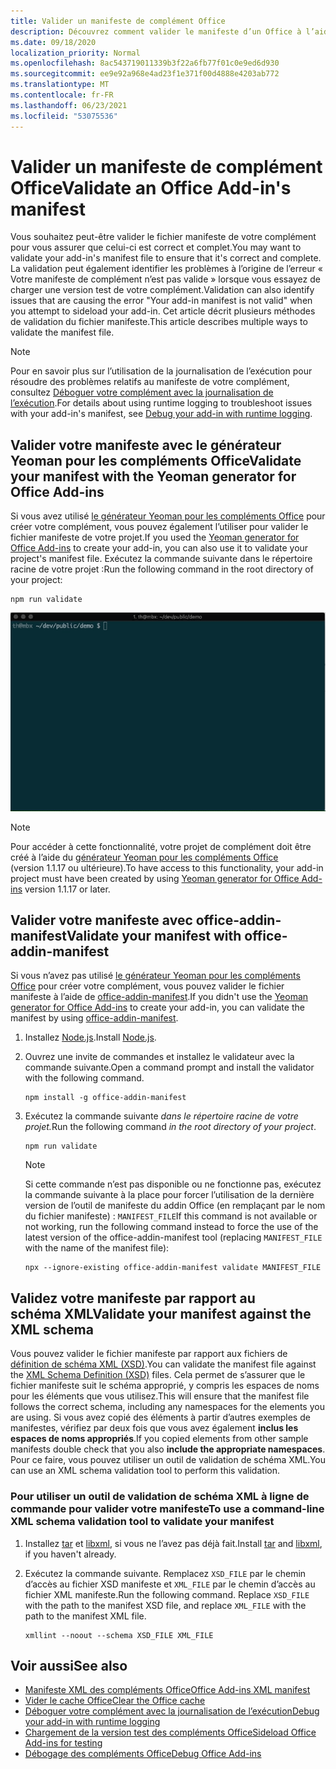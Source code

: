 ```yaml
---
title: Valider un manifeste de complément Office
description: Découvrez comment valider le manifeste d’un Office à l’aide du schéma XML et d’autres outils.
ms.date: 09/18/2020
localization_priority: Normal
ms.openlocfilehash: 8ac543719011339b3f22a6fb77f01c0e9ed6d930
ms.sourcegitcommit: ee9e92a968e4ad23f1e371f00d4888e4203ab772
ms.translationtype: MT
ms.contentlocale: fr-FR
ms.lasthandoff: 06/23/2021
ms.locfileid: "53075536"
---
```

# <a name="validate-an-office-add-ins-manifest"></a><span data-ttu-id="e3159-103">Valider un manifeste de complément Office</span><span class="sxs-lookup"><span data-stu-id="e3159-103">Validate an Office Add-in's manifest</span></span>

<span data-ttu-id="e3159-104">Vous souhaitez peut-être valider le fichier manifeste de votre complément pour vous assurer que celui-ci est correct et complet.</span><span class="sxs-lookup"><span data-stu-id="e3159-104">You may want to validate your add-in's manifest file to ensure that it's correct and complete.</span></span> <span data-ttu-id="e3159-105">La validation peut également identifier les problèmes à l’origine de l’erreur « Votre manifeste de complément n’est pas valide » lorsque vous essayez de charger une version test de votre complément.</span><span class="sxs-lookup"><span data-stu-id="e3159-105">Validation can also identify issues that are causing the error "Your add-in manifest is not valid" when you attempt to sideload your add-in.</span></span> <span data-ttu-id="e3159-106">Cet article décrit plusieurs méthodes de validation du fichier manifeste.</span><span class="sxs-lookup"><span data-stu-id="e3159-106">This article describes multiple ways to validate the manifest file.</span></span>

> [!NOTE]
> <span data-ttu-id="e3159-107">Pour en savoir plus sur l’utilisation de la journalisation de l’exécution pour résoudre des problèmes relatifs au manifeste de votre complément, consultez [Déboguer votre complément avec la journalisation de l’exécution](runtime-logging.md).</span><span class="sxs-lookup"><span data-stu-id="e3159-107">For details about using runtime logging to troubleshoot issues with your add-in's manifest, see [Debug your add-in with runtime logging](runtime-logging.md).</span></span>

## <a name="validate-your-manifest-with-the-yeoman-generator-for-office-add-ins"></a><span data-ttu-id="e3159-108">Valider votre manifeste avec le générateur Yeoman pour les compléments Office</span><span class="sxs-lookup"><span data-stu-id="e3159-108">Validate your manifest with the Yeoman generator for Office Add-ins</span></span>

<span data-ttu-id="e3159-109">Si vous avez utilisé [le générateur Yeoman pour les compléments Office](https://www.npmjs.com/package/generator-office) pour créer votre complément, vous pouvez également l’utiliser pour valider le fichier manifeste de votre projet.</span><span class="sxs-lookup"><span data-stu-id="e3159-109">If you used the [Yeoman generator for Office Add-ins](https://www.npmjs.com/package/generator-office) to create your add-in, you can also use it to validate your project's manifest file.</span></span> <span data-ttu-id="e3159-110">Exécutez la commande suivante dans le répertoire racine de votre projet :</span><span class="sxs-lookup"><span data-stu-id="e3159-110">Run the following command in the root directory of your project:</span></span>

```command&nbsp;line
npm run validate
```

![Image GIF animée qui montre le validateur Office Yo exécuté sur la ligne de commande et générant des résultats qui indiquent validation transmise.](../images/yo-office-validator.gif)

> [!NOTE]
> <span data-ttu-id="e3159-112">Pour accéder à cette fonctionnalité, votre projet de complément doit être créé à l’aide du [générateur Yeoman pour les compléments Office](https://www.npmjs.com/package/generator-office) (version 1.1.17 ou ultérieure).</span><span class="sxs-lookup"><span data-stu-id="e3159-112">To have access to this functionality, your add-in project must have been created by using [Yeoman generator for Office Add-ins](https://www.npmjs.com/package/generator-office) version 1.1.17 or later.</span></span>

## <a name="validate-your-manifest-with-office-addin-manifest"></a><span data-ttu-id="e3159-113">Valider votre manifeste avec office-addin-manifest</span><span class="sxs-lookup"><span data-stu-id="e3159-113">Validate your manifest with office-addin-manifest</span></span>

<span data-ttu-id="e3159-114">Si vous n’avez pas utilisé [le générateur Yeoman pour les compléments Office](https://www.npmjs.com/package/generator-office) pour créer votre complément, vous pouvez valider le fichier manifeste à l’aide de [office-addin-manifest](https://www.npmjs.com/package/office-addin-manifest).</span><span class="sxs-lookup"><span data-stu-id="e3159-114">If you didn't use the [Yeoman generator for Office Add-ins](https://www.npmjs.com/package/generator-office) to create your add-in, you can validate the manifest by using [office-addin-manifest](https://www.npmjs.com/package/office-addin-manifest).</span></span>

1. <span data-ttu-id="e3159-115">Installez [Node.js](https://nodejs.org/download/).</span><span class="sxs-lookup"><span data-stu-id="e3159-115">Install [Node.js](https://nodejs.org/download/).</span></span>

2. <span data-ttu-id="e3159-116">Ouvrez une invite de commandes et installez le validateur avec la commande suivante.</span><span class="sxs-lookup"><span data-stu-id="e3159-116">Open a command prompt and install the validator with the following command.</span></span>

    ```command&nbsp;line
    npm install -g office-addin-manifest
    ```

3. <span data-ttu-id="e3159-117">Exécutez la commande suivante *dans le répertoire racine de votre projet.*</span><span class="sxs-lookup"><span data-stu-id="e3159-117">Run the following command *in the root directory of your project*.</span></span>

    ```command&nbsp;line
    npm run validate
    ```

    > [!NOTE]
    > <span data-ttu-id="e3159-118">Si cette commande n’est pas disponible ou ne fonctionne pas, exécutez la commande suivante à la place pour forcer l’utilisation de la dernière version de l’outil de manifeste du addin Office (en remplaçant par le nom du fichier manifeste) : `MANIFEST_FILE`</span><span class="sxs-lookup"><span data-stu-id="e3159-118">If this command is not available or not working, run the following command instead to force the use of the latest version of the office-addin-manifest tool (replacing `MANIFEST_FILE` with the name of the manifest file):</span></span>
    >
    > ```command&nbsp;line
    > npx --ignore-existing office-addin-manifest validate MANIFEST_FILE
    > ```

## <a name="validate-your-manifest-against-the-xml-schema"></a><span data-ttu-id="e3159-119">Validez votre manifeste par rapport au schéma XML</span><span class="sxs-lookup"><span data-stu-id="e3159-119">Validate your manifest against the XML schema</span></span>

<span data-ttu-id="e3159-120">Vous pouvez valider le fichier manifeste par rapport aux fichiers de [définition de schéma XML (XSD)](/openspecs/office_file_formats/ms-owemxml/c6a06390-34b8-4b42-82eb-b28be12494a8).</span><span class="sxs-lookup"><span data-stu-id="e3159-120">You can validate the manifest file against the [XML Schema Definition (XSD)](/openspecs/office_file_formats/ms-owemxml/c6a06390-34b8-4b42-82eb-b28be12494a8) files.</span></span> <span data-ttu-id="e3159-121">Cela permet de s’assurer que le fichier manifeste suit le schéma approprié, y compris les espaces de noms pour les éléments que vous utilisez.</span><span class="sxs-lookup"><span data-stu-id="e3159-121">This will ensure that the manifest file follows the correct schema, including any namespaces for the elements you are using.</span></span> <span data-ttu-id="e3159-122">Si vous avez copié des éléments à partir d’autres exemples de manifestes, vérifiez par deux fois que vous avez également **inclus les espaces de noms appropriés**.</span><span class="sxs-lookup"><span data-stu-id="e3159-122">If you copied elements from other sample manifests double check that you also **include the appropriate namespaces**.</span></span> <span data-ttu-id="e3159-123">Pour ce faire, vous pouvez utiliser un outil de validation de schéma XML.</span><span class="sxs-lookup"><span data-stu-id="e3159-123">You can use an XML schema validation tool to perform this validation.</span></span>

### <a name="to-use-a-command-line-xml-schema-validation-tool-to-validate-your-manifest"></a><span data-ttu-id="e3159-124">Pour utiliser un outil de validation de schéma XML à ligne de commande pour valider votre manifeste</span><span class="sxs-lookup"><span data-stu-id="e3159-124">To use a command-line XML schema validation tool to validate your manifest</span></span>

1. <span data-ttu-id="e3159-125">Installez [tar](https://www.gnu.org/software/tar/) et [libxml](http://xmlsoft.org/FAQ.html), si vous ne l’avez pas déjà fait.</span><span class="sxs-lookup"><span data-stu-id="e3159-125">Install [tar](https://www.gnu.org/software/tar/) and [libxml](http://xmlsoft.org/FAQ.html), if you haven't already.</span></span>

2. <span data-ttu-id="e3159-p104">Exécutez la commande suivante. Remplacez `XSD_FILE` par le chemin d’accès au fichier XSD manifeste et `XML_FILE` par le chemin d’accès au fichier XML manifeste.</span><span class="sxs-lookup"><span data-stu-id="e3159-p104">Run the following command. Replace `XSD_FILE` with the path to the manifest XSD file, and replace `XML_FILE` with the path to the manifest XML file.</span></span>
    
    ```command&nbsp;line
    xmllint --noout --schema XSD_FILE XML_FILE
    ```

## <a name="see-also"></a><span data-ttu-id="e3159-128">Voir aussi</span><span class="sxs-lookup"><span data-stu-id="e3159-128">See also</span></span>

- [<span data-ttu-id="e3159-129">Manifeste XML des compléments Office</span><span class="sxs-lookup"><span data-stu-id="e3159-129">Office Add-ins XML manifest</span></span>](../develop/add-in-manifests.md)
- [<span data-ttu-id="e3159-130">Vider le cache Office</span><span class="sxs-lookup"><span data-stu-id="e3159-130">Clear the Office cache</span></span>](clear-cache.md)
- [<span data-ttu-id="e3159-131">Déboguer votre complément avec la journalisation de l’exécution</span><span class="sxs-lookup"><span data-stu-id="e3159-131">Debug your add-in with runtime logging</span></span>](runtime-logging.md)
- [<span data-ttu-id="e3159-132">Chargement de la version test des compléments Office</span><span class="sxs-lookup"><span data-stu-id="e3159-132">Sideload Office Add-ins for testing</span></span>](sideload-office-add-ins-for-testing.md)
- [<span data-ttu-id="e3159-133">Débogage des compléments Office</span><span class="sxs-lookup"><span data-stu-id="e3159-133">Debug Office Add-ins</span></span>](debug-add-ins-using-f12-developer-tools-on-windows-10.md)
